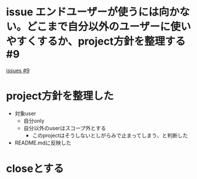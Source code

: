 # issue エンドユーザーが使うには向かない。どこまで自分以外のユーザーに使いやすくするか、project方針を整理する #9
[issues #9](https://github.com/cat2151/cat-active-window-logger/issues/9)

# project方針を整理した
- 対象user
    - 自分only
    - 自分以外のuserはスコープ外とする
        - このprojectはそうしないとしがらみで止まってしまう、と判断した
- README.mdに反映した

# closeとする
